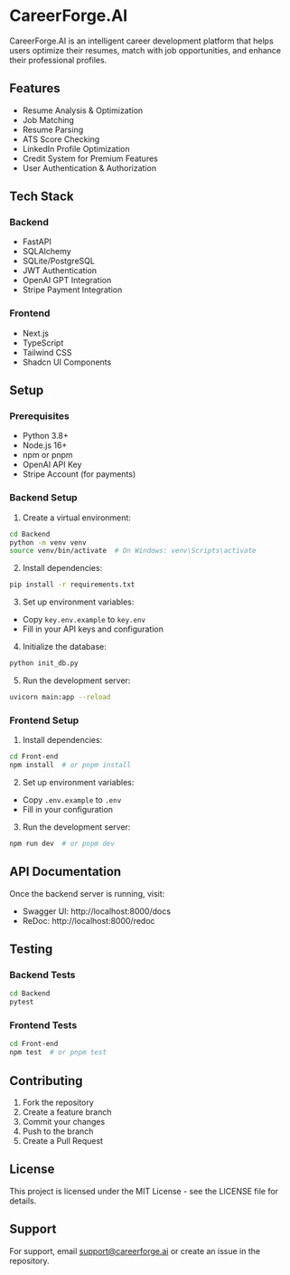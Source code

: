 # CareerForge.AI

CareerForge.AI is an intelligent career development platform that helps users optimize their resumes, match with job opportunities, and enhance their professional profiles.

## Features

- Resume Analysis & Optimization
- Job Matching
- Resume Parsing
- ATS Score Checking
- LinkedIn Profile Optimization
- Credit System for Premium Features
- User Authentication & Authorization

## Tech Stack

### Backend
- FastAPI
- SQLAlchemy
- SQLite/PostgreSQL
- JWT Authentication
- OpenAI GPT Integration
- Stripe Payment Integration

### Frontend
- Next.js
- TypeScript
- Tailwind CSS
- Shadcn UI Components

## Setup

### Prerequisites
- Python 3.8+
- Node.js 16+
- npm or pnpm
- OpenAI API Key
- Stripe Account (for payments)

### Backend Setup

1. Create a virtual environment:
```bash
cd Backend
python -m venv venv
source venv/bin/activate  # On Windows: venv\Scripts\activate
```

2. Install dependencies:
```bash
pip install -r requirements.txt
```

3. Set up environment variables:
- Copy `key.env.example` to `key.env`
- Fill in your API keys and configuration

4. Initialize the database:
```bash
python init_db.py
```

5. Run the development server:
```bash
uvicorn main:app --reload
```

### Frontend Setup

1. Install dependencies:
```bash
cd Front-end
npm install  # or pnpm install
```

2. Set up environment variables:
- Copy `.env.example` to `.env`
- Fill in your configuration

3. Run the development server:
```bash
npm run dev  # or pnpm dev
```

## API Documentation

Once the backend server is running, visit:
- Swagger UI: http://localhost:8000/docs
- ReDoc: http://localhost:8000/redoc

## Testing

### Backend Tests
```bash
cd Backend
pytest
```

### Frontend Tests
```bash
cd Front-end
npm test  # or pnpm test
```

## Contributing

1. Fork the repository
2. Create a feature branch
3. Commit your changes
4. Push to the branch
5. Create a Pull Request

## License

This project is licensed under the MIT License - see the LICENSE file for details.

## Support

For support, email support@careerforge.ai or create an issue in the repository. 